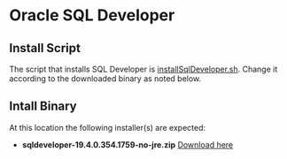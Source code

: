 # Oracle SQL Developer
## Install Script
The script that installs SQL Developer is [installSqlDeveloper.sh](../../../../commonScripts/oracle/db/sqldev/installSqlDeveloper.sh). Change it according to the downloaded binary as noted below.
## Intall Binary
At this location the following installer(s) are expected:
+ **sqldeveloper-19.4.0.354.1759-no-jre.zip** [Download here](https://www.oracle.com/tools/downloads/sqldev-downloads.html)

